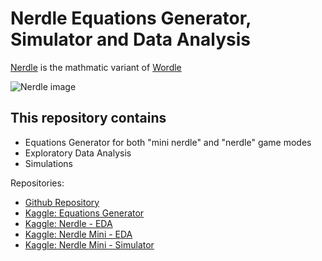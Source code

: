 # Nerdle Equations Generator, Simulator and Data Analysis

[Nerdle](https://nerdlegame.com/) is the mathmatic variant of [Wordle](https://www.nytimes.com/games/wordle/index.html)

![Nerdle image](https://tm.ibxk.com.br/2022/02/04/04081325977004.jpg?ims=1120x420)

## This repository contains

+ Equations Generator for both "mini nerdle" and "nerdle" game modes
+ Exploratory Data Analysis
+ Simulations

Repositories:

+ [Github Repository](https://github.com/lfhohmann/nerdle-data-analysis)
+ [Kaggle: Equations Generator](https://www.kaggle.com/lucashohmann/nerdle-equations-generator)
+ [Kaggle: Nerdle  - EDA](https://www.kaggle.com/code/lucashohmann/nerdle-eda)
+ [Kaggle: Nerdle Mini - EDA](https://www.kaggle.com/code/lucashohmann/nerdle-mini-eda)
+ [Kaggle: Nerdle Mini - Simulator](https://www.kaggle.com/code/lucashohmann/nerdle-mini-simulator)
